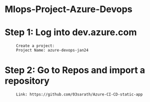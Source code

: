# Mlops-Project-Azure-Devops

# Step 1: Log into dev.azure.com
         
         Create a project:
         Project Name: azure-devops-jan24

# Step 2: Go to Repos and import a repository
         Link: https://github.com/03sarath/Azure-CI-CD-static-app


